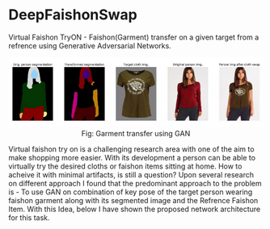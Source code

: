 # DeepFaishonSwap
Virtual Faishon TryON - Faishon(Garment) transfer on a given target from a refrence using Generative Adversarial Networks. 

<p align="center">
  <img src="/images/fswap.png"><span class="img_caption" style="display: block; text-align: center; font-size: 7;">Fig: Garment transfer using GAN</span></p>


Virtual faishon try on is a challenging research area with one of the aim to make shopping more easier. With its development a person can be able to virtually try the desired cloths or faishon items sitting at home. How to acheive it with minimal artifacts, is still a question? Upon several research on different approach I found that the predominant approach to the problem is - To use GAN on combination of key pose of the target person wearing faishon garment along with its segmented image and the Refrence Faishon Item. With this Idea, below I have shown the proposed network architecture for this task.
